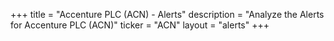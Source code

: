 +++
title = "Accenture PLC (ACN) - Alerts"
description = "Analyze the Alerts for Accenture PLC (ACN)"
ticker = "ACN"
layout = "alerts"
+++

